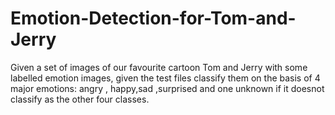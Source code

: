 # Emotion-Detection-for-Tom-and-Jerry
Given a set of images of our favourite cartoon Tom and Jerry with some labelled emotion images, given the test files classify them on the basis of 4 major emotions: angry , happy,sad ,surprised and one unknown if it doesnot classify as the other four classes.
